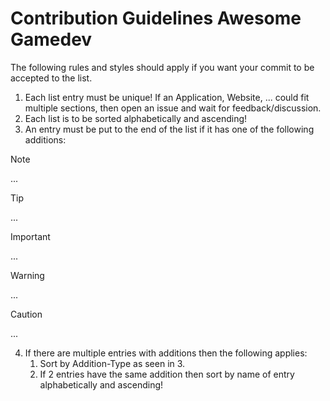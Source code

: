 # Contribution Guidelines Awesome Gamedev

The following rules and styles should apply if you want your commit to be accepted to the list.

1. Each list entry must be unique! If an Application, Website, ... could fit multiple sections, then open an issue and wait for feedback/discussion.
2. Each list is to be sorted alphabetically and ascending!
3. An entry must be put to the end of the list if it has one of the following additions:

> [!NOTE]
> ...

> [!TIP]
> ...

> [!IMPORTANT]
> ...

> [!WARNING]
> ...

> [!CAUTION]
> ...

4. If there are multiple entries with additions then the following applies:
    1. Sort by Addition-Type as seen in 3.
    2. If 2 entries have the same addition then sort by name of entry alphabetically and ascending!